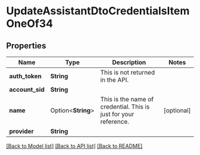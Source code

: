 # UpdateAssistantDtoCredentialsItemOneOf34

## Properties

Name | Type | Description | Notes
------------ | ------------- | ------------- | -------------
**auth_token** | **String** | This is not returned in the API. | 
**account_sid** | **String** |  | 
**name** | Option<**String**> | This is the name of credential. This is just for your reference. | [optional]
**provider** | **String** |  | 

[[Back to Model list]](../README.md#documentation-for-models) [[Back to API list]](../README.md#documentation-for-api-endpoints) [[Back to README]](../README.md)


